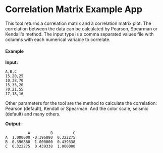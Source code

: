 # Correlation Matrix Example App

This tool returns a correlation matrix and a correlation matrix plot. The correlation between the data can be calculated by Pearson, Spearman or Kendall's method.  The input type is a comma separated values file with columns with each numerical variable to correlate.


#### Example

**Input:**

```
A,B,C
15,20,25
10,38,70
15,35,20
70,21,55
17,18,16
```

Other parameters for the tool are the method to calculate the correlation: Pearson (default), Kendall or Spearman. And the color scale, seismic (default) and many others. 

**Output:**

```
          A         B         C
A  1.000000 -0.396880  0.322275
B -0.396880  1.000000  0.439338
C  0.322275  0.439338  1.000000
```
 

